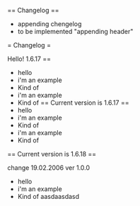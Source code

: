 == Changelog ==
- appending chengelog
- to be implemented "appending header"

= Changelog =

Hello! 1.6.17 ==
 - hello
 - i'm an example
 - Kind of
 - i'm an example
 - Kind of
       == Current version is 1.6.17 ==
 - hello
 - i'm an example
 - Kind of
 - i'm an example
 - Kind of
       

== Current version is 1.6.18 ==

change 19.02.2006 ver 1.0.0
 - hello
 - i'm an example
 - Kind of
        aasdaasdasd  
